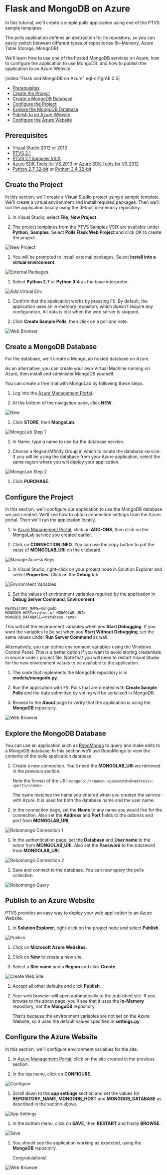 Flask and MongoDB on Azure
==========================

In this tutorial, we'll create a simple polls application using one of the 
PTVS sample templates.

The polls application defines an abstraction for its repository, so you can 
easily switch between different types of repositories (In-Memory, Azure Table 
Storage, MongoDB).

We'll learn how to use one of the hosted MongoDB services on Azure, how to 
configure the application to use MongoDB, and how to publish the application 
to an Azure Website.

[video:"Flask and MongoDB on Azure" eql-crFgrAE 0.5]

+ [Prerequisites](#prerequisites)
+ [Create the Project](#create-the-project)
+ [Create a MongoDB Database](#create-a-mongodb-database)
+ [Configure the Project](#configure-the-project)
+ [Explore the MongoDB Database](#explore-the-mongodb-database)
+ [Publish to an Azure Website](#publish-to-an-azure-website)
+ [Configure the Azure Website](#configure-the-azure-website)


## Prerequisites

 - Visual Studio 2012 or 2013
 - [PTVS 2.1](https://pytools.codeplex.com/releases/view/109707)
 - [PTVS 2.1 Samples VSIX](https://pytools.codeplex.com/releases/view/109707)
 - [Azure SDK Tools for VS 2013](http://go.microsoft.com/fwlink/p/?linkid=323510) or 
   [Azure SDK Tools for VS 2012](http://go.microsoft.com/fwlink/p/?linkid=323511)
 - [Python 2.7 32-bit](https://www.python.org/ftp/python/2.7.8/python-2.7.8.msi) or 
   [Python 3.4 32-bit](https://www.python.org/ftp/python/3.4.1/python-3.4.1.msi)


## Create the Project

In this section, we'll create a Visual Studio project using a sample template. 
We'll create a virtual environment and install required packages.  Then we'll 
run the application locally using the default in-memory repository.

1. In Visual Studio, select **File**, **New Project**.

1. The project templates from the PTVS Samples VSIX are available under 
   **Python**, **Samples**.  Select **Polls Flask Web Project** and click OK 
   to create the project.

  ![New Project](Images/PollsFlaskNewProject.png)

1. You will be prompted to install external packages.  Select **Install into a 
   virtual environment**.

  ![External Packages](Images/PollsFlaskExternalPackages.png)

1. Select **Python 2.7** or **Python 3.4** as the base interpreter.

  ![Add Virtual Env](Images/PollsCommonAddVirtualEnv.png)

1. Confirm that the application works by pressing <kbd>F5</kbd>.  By default,
   the application uses an in-memory repository which doesn't require any 
   configuration.  All data is lost when the web server is stopped.

1. Click **Create Sample Polls**, then click on a poll and vote.

  ![Web Browser](Images/PollsFlaskInMemoryBrowser.png)


## Create a MongoDB Database

For the database, we'll create a MongoLab hosted database on Azure.

As an alternative, you can create your own Virtual Machine running on Azure, 
then install and administer MongoDB yourself.

You can create a free trial with MongoLab by following these steps.

1. Log into the [Azure Management Portal](https://manage.windowsazure.com).

1. At the bottom of the navigation pane, click **NEW**.

  ![New](Images/PollsCommonAzurePlusNew.png)

1. Click **STORE**, then **MongoLab**.

  ![MongoLab Step 1](Images/PollsCommonMongoLabAddon1.png)

1. In Name, type a name to use for the database service.

1. Choose a Region/Affinity Group in which to locate the database service. If 
   you will be using the database from your Azure application, select the same 
   region where you will deploy your application.

  ![MongoLab Step 2](Images/PollsCommonMongoLabAddon2.png)

1. Click **PURCHASE**.


## Configure the Project

In this section, we'll configure our application to use the MongoDB database 
we just created.  We'll see how to obtain connection settings from the Azure 
portal.  Then we'll run the application locally.

1. In [Azure Management Portal](https://manage.windowsazure.com), click on 
   **ADD-ONS**, then click on the MongoLab service you created earlier.

1. Click on **CONNECTION INFO**.  You can use the copy button to put the value 
   of **MONGOLAB_URI** on the clipboard.

  ![Manage Access Keys](Images/PollsCommonMongoLabConnectionInfo.png)

1. In Visual Studio, right-click on your project node in Solution Explorer and 
   select **Properties**.  Click on the **Debug** tab.

  ![Environment Variables](Images/PollsFlaskMongoDBProjectDebugSettings.png)

1. Set the values of environment variables required by the application in 
   **Debug Server Command**, **Environment**.

  ```
  REPOSITORY_NAME=mongodb
  MONGODB_HOST=<value of MONGOLAB_URI>
  MONGODB_DATABASE=<database name>
  ```

  This will set the environment variables when you **Start Debugging**.  If you 
  want the variables to be set when you **Start Without Debugging**, set the 
  same values under **Run Server Command** as well.

  Alternatively, you can define environment variables using the Windows Control 
  Panel.  This is a better option if you want to avoid storing credentials in 
  source code / project file.  Note that you will need to restart Visual Studio 
  for the new environment values to be available to the application.

1. The code that implements the MongoDB repository is in **models/mongodb.py**.

1. Run the application with <kbd>F5</kbd>.  Polls that are created with 
   **Create Sample Polls** and the data submitted by voting will be serialized 
   in MongoDB.

1. Browse to the **About** page to verify that the application is using the 
   **MongoDB** repository.

  ![Web Browser](Images/PollsFlaskMongoDBAbout.png)


## Explore the MongoDB Database

You can use an application such as [RoboMongo](http://robomongo.org/) to query 
and make edits to a MongoDB database.  In this section we'll use RoboMongo to 
view the contents of the polls application database.

1. Create a new connection.  You'll need the **MONGOLAB_URI** we retrieved in 
   the previous section.

   Note the format of the URI: `mongodb://<name>:<password>@<address>:<port>/<name>`

   The name matches the name you entered when you created the service with 
   Azure.  It is used for both the database name and the user name.

1. In the connection page, set the **Name** to any name you would like for the 
   connection.  Also set the **Address** and **Port** fields to the *address* 
   and *port* from **MONGOLAB_URI**.

  ![Robomongo Connection 1](Images/PollsCommonRobomongoCreateConnection1.png)

1. In the authentication page, set the **Database** and **User name** to the 
   *name* from **MONGOLAB_URI**.  Also set the **Password** to the *password* 
   from **MONGOLAB_URI**.

  ![Robomongo Connection 2](Images/PollsCommonRobomongoCreateConnection2.png)

1. Save and connect to the database.  You can now query the polls collection.

  ![Robomongo Query](Images/PollsCommonRobomongoQuery.png)


## Publish to an Azure Website

PTVS provides an easy way to deploy your web application to an Azure Website.

1. In **Solution Explorer**, right-click on the project node and select 
   **Publish**.

  ![Publish](Images/PollsCommonPublishWebSiteDialog.png)

1. Click on **Microsoft Azure Websites**.

1. Click on **New** to create a new site.

1. Select a **Site name** and a **Region** and click **Create**.

  ![Create Web Site](Images/PollsCommonCreateWebSite.png)

1. Accept all other defaults and click **Publish**.

1. Your web browser will open automatically to the published site.  If you 
   browse to the about page, you'll see that it uses the **In-Memory** repository, 
   not the **MongoDB** repository.

   That's because the environment variables are not set on the Azure Website, 
   so it uses the default values specified in **settings.py**.

## Configure the Azure Website

In this section, we'll configure environment variables for the site.

1. In [Azure Management Portal](https://manage.windowsazure.com), click on the 
   site created in the previous section.

1. In the top menu, click on **CONFIGURE**.

  ![Configure](Images/PollsCommonWebSiteTopMenu.png)

1. Scroll down to the **app settings** section and set the values for 
   **REPOSITORY_NAME**, **MONGODB_HOST** and **MONGODB_DATABASE** as described 
   in the section above.

  ![App Settings](Images/PollsCommonWebSiteConfigureSettingsMongoDB.png)

1. In the bottom menu, click on **SAVE**, then **RESTART** and finally 
   **BROWSE**.

  ![Save](Images/PollsCommonWebSiteConfigureBottomMenu.png)

1. You should see the application working as expected, using the **MongoDB** 
   repository.

   Congratulations!

  ![Web Browser](Images/PollsFlaskAzureBrowser.png)
